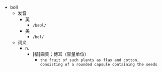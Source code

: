 - boll
  - 发音
    - 英
      - `/bəʊl/`
    - 美
      - `/bol/`
  - 词义
    - n.
      - [植]圆荚；博耳（容量单位）
        - `the fruit of such plants as flax and cotton, consisting of a rounded capsule containing the seeds `
